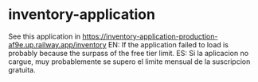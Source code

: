 # inventory-application
See this application in https://inventory-application-production-af9e.up.railway.app/inventory
EN: If the application failed to load is probably because the surpass of the free tier limit. 
ES: Si la aplicacion no cargue, muy probablemente se supero el limite mensual de la suscripcion gratuita. 
